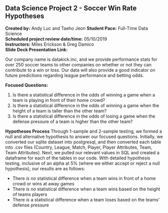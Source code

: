 ## Data Science Project 2 - Soccer Win Rate Hypotheses
**Created by:** Andy Luc and Taeho Jeon
**Student Pace:** Full-Time Data Science  
**Scheduled project review date/time:** 05/10/2019  
**Instructors:** Miles Erickson & Greg Damico  
**Slide Deck Presentation Link:** 

Our company name is datakick.inc, and we provide performance stats for over 250 soccer teams to other companies on whether or not they can contribute to a win or loss. Our data will also provide a good indicator on future predictions regarding league performance and betting odds.

**Focused Questions:**
  1. Is there a statistical difference in the odds of winning a game when a team is playing in front of their home crowd?
  2. Is there a statistical difference in the odds of winning a game when the height of a team is taller than the other team?
  3. Is there a statistical difference in the odds of losing a game when the defense pressure of a team is higher than the other team?

**Hypotheses Process**
Through 1-sample and 2-sample testing, we formed a null and alternative hypothesis to answer our focused questions. Initially, we converted our sqlite dataset into postgresql, and then converted each table into .csv files (Country, League, Match, Player, Player Attributes, Team, Team Attributes). Next, we pulled our relevant values in SQL and created a dataframe for each of the tables in our code. With detailed hypothesis testing, inclusive of an alpha at 5% (where we either accept or reject a null hypothesis), our results are as follows:

- There *is no* statistical difference when a team wins in front of a home crowd or wins at away games
- There *is no* statistical difference when a team wins based on the height of teams players
- There *is* a statistical difference when a team loses based on the teams' defense pressure
